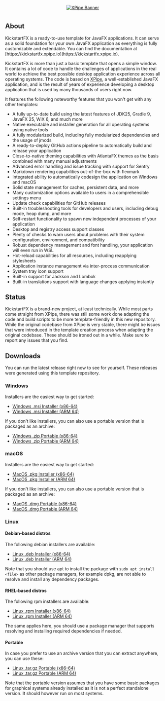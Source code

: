 <p align="center">
    <a href="https://kickstartfx.xpipe.io/" target="_blank" rel="noopener">
        <img src="https://kickstartfx.xpipe.io/images/demo1.png" alt="XPipe Banner" />
    </a>
</p>

<h1></h1>

## About

KickstartFX is a ready-to-use template for JavaFX applications. It can serve as a solid foundation for your own JavaFX application as everything is fully customizable and extendable. You can find the documentation at [https://kickstartfx.xpipe.io](https://kickstartfx.xpipe.io).

KickstartFX is more than just a basic template that opens a simple window. It contains a lot of code to handle the challenges of applications in the real world to achieve the best possible desktop application experience across all operating systems. The code is based on [XPipe](https://github.com/xpipe-io/kickstartfx), a well-established JavaFX application, and is the result of years of experience developing a desktop application that is used by many thousands of users right now.

It features the following noteworthy features that you won't get with any other templates:
- A fully up-to-date build using the latest features of JDK25, Gradle 9, JavaFX 25, WiX 6, and much more
- Native executable and installer generation for all operating systems using native tools
- A fully modularized build, including fully modularized dependencies and the usage of jmods
- A ready-to-deploy GitHub actions pipeline to automatically build and release your application
- Close-to-native theming capabilities with AtlantaFX themes as the basis combined with many manual adjustments
- Advanced error handling and issue tracking with support for Sentry
- Markdown rendering capabilities out-of-the-box with flexmark
- Integrated ability to automatically codesign the application on Windows and macOS
- Solid state management for caches, persistent data, and more
- Many customization options available to users in a comprehensible settings menu
- Update check capabilities for GitHub releases
- Built-in troubleshooting tools for developers and users, including debug mode, heap dump, and more
- Self-restart functionality to spawn new independent processes of your application
- Desktop and registry access support classes
- Plenty of checks to warn users about problems with their system configuration, environment, and compatibility
- Robust dependency management and font handling, your application will even run in WSL
- Hot-reload capabilities for all resources, including reapplying stylesheets
- Application instance management via inter-process communication
- System tray icon support
- Built-in support for Jackson and Lombok
- Built-in translations support with language changes applying instantly

## Status

KickstartFX is a brand-new project, at least technically. While most parts come straight from XPipe, there was still some work done adapting the code and build scripts to be more template-friendly in this new repository. While the original codebase from XPipe is very stable, there might be issues that were introduced in the template creation process when adapting the original codebase. These should be ironed out in a while. Make sure to report any issues that you find.

## Downloads

You can run the latest release right now to see for yourself. These releases were generated using this template repository.

### Windows

Installers are the easiest way to get started:

- [Windows .msi Installer (x86-64)](https://github.com/xpipe-io/kickstartfx/releases/latest/download/kickstartfx-installer-windows-x86_64.msi)
- [Windows .msi Installer (ARM 64)](https://github.com/xpipe-io/kickstartfx/releases/latest/download/kickstartfx-installer-windows-arm64.msi)

If you don't like installers, you can also use a portable version that is packaged as an archive:

- [Windows .zip Portable (x86-64)](https://github.com/xpipe-io/kickstartfx/releases/latest/download/kickstartfx-portable-windows-x86_64.zip)
- [Windows .zip Portable (ARM 64)](https://github.com/xpipe-io/kickstartfx/releases/latest/download/kickstartfx-portable-windows-arm64.zip)

### macOS

Installers are the easiest way to get started:

- [MacOS .pkg Installer (x86-64)](https://github.com/xpipe-io/kickstartfx/releases/latest/download/kickstartfx-installer-macos-x86_64.pkg)
- [MacOS .pkg Installer (ARM 64)](https://github.com/xpipe-io/kickstartfx/releases/latest/download/kickstartfx-installer-macos-arm64.pkg)

If you don't like installers, you can also use a portable version that is packaged as an archive:

- [MacOS .dmg Portable (x86-64)](https://github.com/xpipe-io/kickstartfx/releases/latest/download/kickstartfx-portable-macos-x86_64.dmg)
- [MacOS .dmg Portable (ARM 64)](https://github.com/xpipe-io/kickstartfx/releases/latest/download/kickstartfx-portable-macos-arm64.dmg)

### Linux

#### Debian-based distros

The following debian installers are available:

- [Linux .deb Installer (x86-64)](https://github.com/xpipe-io/kickstartfx/releases/latest/download/kickstartfx-installer-linux-x86_64.deb)
- [Linux .deb Installer (ARM 64)](https://github.com/xpipe-io/kickstartfx/releases/latest/download/kickstartfx-installer-linux-arm64.deb)

Note that you should use apt to install the package with `sudo apt install <file>` as other package managers, for example dpkg,
are not able to resolve and install any dependency packages.

#### RHEL-based distros

The following rpm installers are available:

- [Linux .rpm Installer (x86-64)](https://github.com/xpipe-io/kickstartfx/releases/latest/download/kickstartfx-installer-linux-x86_64.rpm)
- [Linux .rpm Installer (ARM 64)](https://github.com/xpipe-io/kickstartfx/releases/latest/download/kickstartfx-installer-linux-arm64.rpm)

The same applies here, you should use a package manager that supports resolving and installing required dependencies if needed.

#### Portable

In case you prefer to use an archive version that you can extract anywhere, you can use these:

- [Linux .tar.gz Portable (x86-64)](https://github.com/xpipe-io/kickstartfx/releases/latest/download/kickstartfx-portable-linux-x86_64.tar.gz)
- [Linux .tar.gz Portable (ARM 64)](https://github.com/xpipe-io/kickstartfx/releases/latest/download/kickstartfx-portable-linux-arm64.tar.gz)

Note that the portable version assumes that you have some basic packages for graphical systems already installed
as it is not a perfect standalone version. It should however run on most systems.
